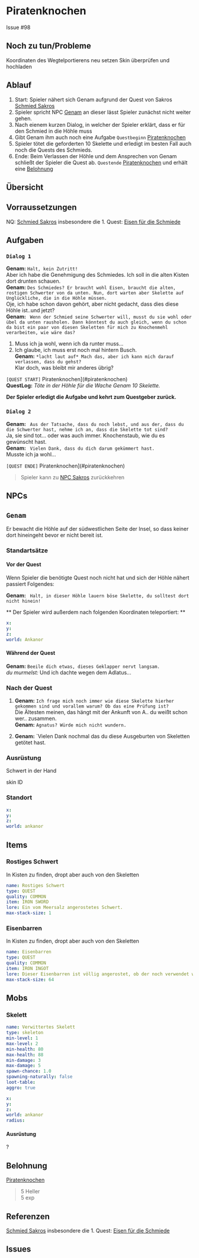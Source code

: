 # Piratenknochen <!-- omit in toc -->
Issue #98

## Noch zu tun/Probleme

Koordinaten des Wegtelportierens neu setzen
Skin überprüfen und hochladen

## Ablauf

1. Start: Spieler nähert sich Genam aufgrund der Quest von Sakros [Schmied Sakros](../schmied-sakros/README.md)
2. Spieler spricht NPC [Genam](#Genam) an dieser lässt Spieler zunächst nicht weiter gehen.
3. Nach eienem kurzen Dialog, in welcher der Spieler erklärt, dass er für den Schmied in die Höhle muss
4. Gibt Genam ihm auch noch eine Aufgabe `Questbeginn` [Piratenknochen](#piratenknochen)
5. Spieler tötet die geforderten 10 Skelette und erledigt im besten Fall auch noch die Quests des Schmieds.
6. Ende: Beim Verlassen der Höhle und dem Ansprechen von Genam schließt der Spieler die Quest ab. `Questende` [Piratenknochen](#piratenknochen) und erhält eine [Belohnung](#Belohnung)
 
## Übersicht

## Vorraussetzungen

NQ: [Schmied Sakros](../schmied-sakros/README.md)
insbesondere die 1. Quest: [Eisen für die Schmiede](../eisen-fuer-die-schmiede/README.md)

## Aufgaben

### `Dialog 1`

**Genam:** `Halt, kein Zutritt!`   
Aber ich habe die Genehmigung des Schmiedes. Ich soll in die alten Kisten dort drunten schauen.   
**Genam:** `Des Schmiedes? Er braucht wohl Eisen, braucht die alten, rostigen Schwerter von da unten. Nun, dort warten aber Skelette auf Unglückliche, die in die Höhle müssen.`   
Oje, ich habe schon davon gehört, aber nicht gedacht, dass dies diese Höhle ist..und jetzt?   
**Genam:** ` Wenn der Schmied seine Schwerter will, musst du sie wohl oder übel da unten rausholen. Dann könntest du auch gleich, wenn du schon da bist ein paar von diesen Skeletten für mich zu Knochenmehl verarbeiten, wie wäre das?`   

1. Muss ich ja wohl, wenn ich da runter muss...
2. Ich glaube, ich muss erst noch mal hintern Busch.   
   **Genam:** `*lacht laut auf* Mach das, aber ich kann mich darauf verlassen, dass du gehst?`   
   Klar doch, was bleibt mir anderes übrig?

`[QUEST START]` Piratenknochen](#piratenknochen)   
**QuestLog:** *Töte in der Höhle für die Wache Genam 10 Skelette.*

**Der Spieler erledigt die Aufgabe und kehrt zum Questgeber zurück.**

### `Dialog 2`

**Genam:** ` Aus der Tatsache, dass du noch lebst, und aus der, dass du die Schwerter hast, nehme ich an, dass die Skelette tot sind?`   
Ja, sie sind tot… oder was auch immer. Knochenstaub, wie du es gewünscht hast.   
**Genam:** ` Vielen Dank, dass du dich darum gekümmert hast.`   
Musste ich ja wohl…

`[QUEST ENDE]` Piratenknochen](#piratenknochen)

> Spieler kann zu [NPC Sakros](../schmied-sakros/README.md) zurückkehren

   
  



## NPCs

## `Genam`

Er bewacht die Höhle auf der südwestlichen Seite der Insel, so dass keiner dort hineingeht bevor er nicht bereit ist.


### Standartsätze  
#### Vor der Quest
Wenn Spieler die benötigte Quest noch nicht hat und sich der Höhle nähert passiert Folgendes:

**Genam:** ` Halt, in dieser Höhle lauern böse Skelette, du solltest dort nicht hinein!`

** Der Spieler wird außerdem nach folgenden Koordinaten teleportiert: **

```yml
x: 
y: 
z: 
world: Ankanor
``` 

#### Während der Quest

**Genam:** `Beeile dich etwas, dieses Geklapper nervt langsam.`   
*du murmelst:*  Und ich dachte wegen dem Adlatus...

### Nach der Quest

1. **Genam:** `Ich frage mich noch immer wie diese Skelette hierher gekommen sind und vorallem warum? Ob das eine Prüfung ist?`   
   Die Ältesten meinen, das hängt mit der Ankunft von A.. du weißt schon wer.. zusammen.   
   **Genam:** `Agnatus? Würde mich nicht wundern.`   

2.  **Genam:** `Vielen Dank nochmal das du diese Ausgeburten von Skeletten getötet hast.

### Ausrüstung

Schwert in der Hand

skin ID
### Standort

```yml
x: 
y: 
z: 
world: ankanor
```

## Items

### Rostiges Schwert

In Kisten zu finden, dropt aber auch von den Skeletten

```yml
name: Rostiges Schwert
type: QUEST
quality: COMMON
item: IRON SWORD
lore: Ein vom Meersalz angerostetes Schwert.
max-stack-size: 1
```

### Eisenbarren

In Kisten zu finden, dropt aber auch von den Skeletten

```yml
name: Eisenbarren
type: QUEST
quality: COMMON
item: IRON INGOT
lore: Dieser Eisenbarren ist völlig angerostet, ob der noch verwendet werden kann ist fraglich.
max-stack-size: 64
```


## Mobs
### Skelett

```yml
name: Verwittertes Skelett
type: skeleton
min-level: 1
max-level: 2
min-health: 80
max-health: 88
min-damage: 3
max-damage: 5
spawn-chance: 1.0
spawning-naturally: false
loot-table: 
aggro: true
```

```yml
x: 
y: 
z:
world: ankanor
radius: 
```
#### Ausrüstung
?



## Belohnung

[Piratenknochen](#piratenknochen)
> 5 Heller  
> 5 exp


## Referenzen

[Schmied Sakros](../schmied-sakros/README.md)
insbesondere die 1. Quest: [Eisen für die Schmiede](../eisen-fuer-die-schmiede/README.md)

## Issues


